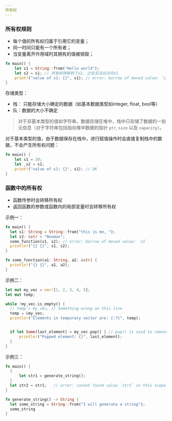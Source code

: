 ```yaml
---
所有权
---
```

### 所有权规则

- 每个值的所有权归属于引用它的变量；
- 同一时间只能有一个所有者；
- 当变量离开作用域时其拥有的值被销毁；

```rust
fn main() {
    let s1 = String::from("Hello world");
    let s2 = s1; // 所有权转移到了s2, 之后无法在访问s1
    print!("value of s1: {}", s1); // error: borrow of moved value: `s1`
}
```

存储类型：

- 栈： 只能存储大小确定的数据（如基本数据类型如integer, float, bool等）
- 队：数据的大小不确定

> 对于非基本类型的值如字符串，数据存储在堆中，栈中只存储了数据的一些元信息（对于字符串包括指向堆中数据的指针 `ptr`, `size` 以及 `capacity`）。

对于基本类型的值，由于数据保存在栈中，进行赋值操作时会直接复制栈中的数据，不会产生所有权问题：

```rust
fn main() {
    let s1 = 10;
    let _s2 = s1;
    print!("value of s1: {}", s1); // OK
}
```

### 函数中的所有权

- 函数传参时会转移所有权
- 返回函数的参数或函数内的局部变量时会转移所有权

示例一：

```rust
fn main() {
  let s1: String = String::from("this is me, ");
  let s2: &str = "Nouman";
  some_function(s1, s2); // error: borrow of moved value: `s1`
  println!("{} {}", s1, s2);
}

fn some_function(a1: String, a2: &str) {
  println!("{} {}", a1, a2);
}
```

示例二：

```rust
let mut my_vec = vec![1, 2, 3, 4, 5];
let mut temp;

while !my_vec.is_empty() {
  // temp = my_vec; // Something wrong on this line
  temp = &my_vec;
  println!("Elements in temporary vector are: {:?}", temp);


  if let Some(last_element) = my_vec.pop() { // pop() is used to remove an element from the vec
      println!("Popped element: {}", last_element);
  }
}
```

示例三：

```rust
fn main() {
  {
      let str1 = generate_string();
  }
  let str2 = str1;   // error: cannot found value `str1` in this scope
}

fn generate_string() -> String {
  let some_string = String::from("I will generate a string");
  some_string
}
```